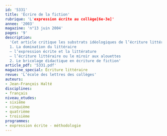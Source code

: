 ```yaml
---
id: '5331'
title: 'Écrire de la fiction'
rubrique: 'L'expression écrite au collège[6e-3e]'
annee: '2003'
magazine: 'n°13 juin 2004'
pages: '9'
description: 
  'Cet article critique les substrats idéologiques de l’écriture littéraire et développe une réflexion sur l’activité d’écriture et l’apprentissage de l’écriture de fiction.
  1. La domination du littéraire
  – l’expression écrite et la littérature
  – l’écriture littéraire ou le miroir aux alouettes
  2. Le bricolage didactique en écriture de fiction'
article_pdf: '5331.pdf'
magazine_special: Écriture littéraire
revue: 'L’école des lettres des collèges'
auteurs:
- Jean-François Halté
disciplines:
- français
niveau_etudes:
- sixième
- cinquième
- quatrième
- troisième
programmes:
- expression écrite - méthodologie
---
```

